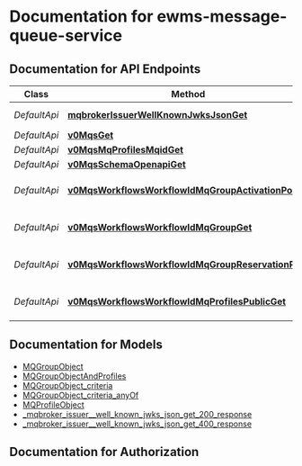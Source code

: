 # Documentation for ewms-message-queue-service

<a name="documentation-for-api-endpoints"></a>
## Documentation for API Endpoints


| Class | Method | HTTP request | Description |
|------------ | ------------- | ------------- | -------------|
| *DefaultApi* | [**mqbrokerIssuerWellKnownJwksJsonGet**](Apis/DefaultApi.md#mqbrokerissuerwellknownjwksjsonget) | **GET** /mqbroker-issuer/.well-known/jwks.json |  |
*DefaultApi* | [**v0MqsGet**](Apis/DefaultApi.md#v0mqsget) | **GET** /v0/mqs |  |
*DefaultApi* | [**v0MqsMqProfilesMqidGet**](Apis/DefaultApi.md#v0mqsmqprofilesmqidget) | **GET** /v0/mqs/mq-profiles/{mqid} |  |
*DefaultApi* | [**v0MqsSchemaOpenapiGet**](Apis/DefaultApi.md#v0mqsschemaopenapiget) | **GET** /v0/mqs/schema/openapi |  |
*DefaultApi* | [**v0MqsWorkflowsWorkflowIdMqGroupActivationPost**](Apis/DefaultApi.md#v0mqsworkflowsworkflowidmqgroupactivationpost) | **POST** /v0/mqs/workflows/{workflow_id}/mq-group/activation |  |
*DefaultApi* | [**v0MqsWorkflowsWorkflowIdMqGroupGet**](Apis/DefaultApi.md#v0mqsworkflowsworkflowidmqgroupget) | **GET** /v0/mqs/workflows/{workflow_id}/mq-group |  |
*DefaultApi* | [**v0MqsWorkflowsWorkflowIdMqGroupReservationPost**](Apis/DefaultApi.md#v0mqsworkflowsworkflowidmqgroupreservationpost) | **POST** /v0/mqs/workflows/{workflow_id}/mq-group/reservation |  |
*DefaultApi* | [**v0MqsWorkflowsWorkflowIdMqProfilesPublicGet**](Apis/DefaultApi.md#v0mqsworkflowsworkflowidmqprofilespublicget) | **GET** /v0/mqs/workflows/{workflow_id}/mq-profiles/public |  |


<a name="documentation-for-models"></a>
## Documentation for Models

 - [MQGroupObject](./Models/MQGroupObject.md)
 - [MQGroupObjectAndProfiles](./Models/MQGroupObjectAndProfiles.md)
 - [MQGroupObject_criteria](./Models/MQGroupObject_criteria.md)
 - [MQGroupObject_criteria_anyOf](./Models/MQGroupObject_criteria_anyOf.md)
 - [MQProfileObject](./Models/MQProfileObject.md)
 - [_mqbroker_issuer__well_known_jwks_json_get_200_response](./Models/_mqbroker_issuer__well_known_jwks_json_get_200_response.md)
 - [_mqbroker_issuer__well_known_jwks_json_get_400_response](./Models/_mqbroker_issuer__well_known_jwks_json_get_400_response.md)


<a name="documentation-for-authorization"></a>
## Documentation for Authorization

